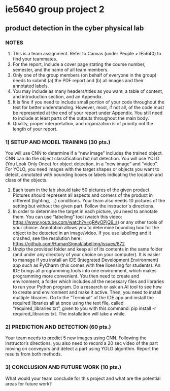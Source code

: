 # ie5640 group project 2

## product detection in the cyber physical lab

### NOTES

1. This is a team assignment. Refer to Canvas (under People > IE5640) to find your teammates.
2. For the report, include a cover page stating the course number, semester, and the name of all team members.
3. Only one of the group members (on behalf of everyone in the group) needs to submit (a) the PDF report and (b) all images and their annotated labels.
4. You may include as many headers/titles as you want, a table of content, and introduction section, and an Appendix.
5. It is fine if you need to include small portion of your code throughout the text for better understanding. However, most, if not all, of the code must be represented at the end of your report under Appendix. You still need to include at least parts of the outputs throughout the main body.
6. Quality, proper interpretation, and organization is of priority not the length of your report.

### 1) SETUP AND MODEL TRAINING (30 pts.)

You will use CNN to determine if a “new image” includes the trained object. CNN can do the object classification but not detection. You will use YOLO (You Look Only Once) for object detection, in a “new image” and “video”. For YOLO, you need images with the target shapes or objects you want to detect, annotated with bounding boxes or labels indicating the location and class of the objects.

1. Each team in the lab should take 50 pictures of the given product. Pictures should represent all aspects and corners of the product in different (lighting, ...) conditions. Your team also needs 10 pictures of the setting but without the given part. Follow the instructor`s directions.
2. In order to determine the target in each picture, you need to annotate them. You can use “labelImg” tool (watch this video: <https://www.youtube.com/watch?v=gRAyOPjQ9_s>) or any other tools of your choice. Annotation allows you to determine bounding box for the object to be detected in an image/video. If you use labelImg and it crashed, see the resolution here: <https://github.com/HumanSignal/labelImg/issues/872>
3. Unzip the provided folder and keep all of its contents in the same folder (and under any directory of your choice on your computer). It is easier to manage if you install an IDE (Integrated Development Environment) app such as PyCharm (this comes with free licensing for students). An IDE brings all programming tools into one environment, which makes programming more convenient. You then need to create and environment, a folder which includes all the necessary files and libraries to run your Python program. Do a research or ask an AI tool to see how to create and environment and make it active. Then, you need to install multiple libraries. Go to the “Terminal” of the IDE app and install the required libraries all at once using the text file, called “required_libraries.txt”, given to you with this command: pip install -r required_libraries.txt. The installation will take a while.

### 2) PREDICTION AND DETECTION (60 pts.)

Your team needs to predict 5 new images using CNN. Following the instructor’s directions, you also need to record a 20 sec video of the part moving on conveyors and detect a part using YOLO algorithm. Report the results from both methods.

### 3) CONCLUSION AND FUTURE WORK (10 pts.)

What would your team conclude for this project and what are the potential areas for future work?
